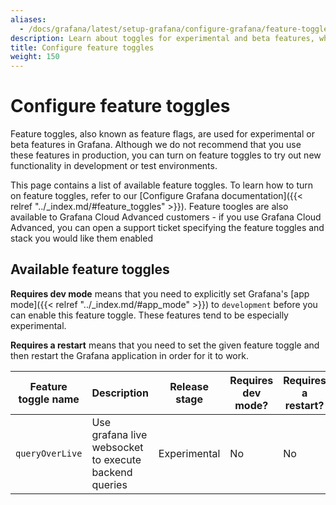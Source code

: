 ```yaml
---
aliases:
  - /docs/grafana/latest/setup-grafana/configure-grafana/feature-toggles/
description: Learn about toggles for experimental and beta features, which you can enable or disable.
title: Configure feature toggles
weight: 150
---
```


# Configure feature toggles

Feature toggles, also known as feature flags, are used for experimental or beta features in Grafana. Although we do not recommend that you use these features in production, you can turn on feature toggles to try out new functionality in development or test environments.

 This page contains a list of available feature toggles. To learn how to turn on feature toggles, refer to our [Configure Grafana documentation]({{< relref "../_index.md/#feature_toggles" >}}). Feature toogles are also available to Grafana Cloud Advanced customers - if you use Grafana Cloud Advanced, you can open a support ticket specifying the feature toggles and stack you would like them enabled 

 ## Available feature toggles

 **Requires dev mode** means that you need to explicitly set Grafana's [app mode]({{< relref "../_index.md/#app_mode" >}}) to `development` before you can enable this feature toggle. These features tend to be especially experimental.

**Requires a restart** means that you need to set the given feature toggle and then restart the Grafana application in order for it to work.


 | Feature toggle name | Description                                           | Release stage | Requires dev mode? | Requires a restart? |
|---------------------|-------------------------------------------------------|---------------|--------------------|---------------------|
| `queryOverLive`     | Use grafana live websocket to execute backend queries | Experimental  | No                 | No                  |


<!-- 

Docs generation notes for Ryan

- I like feature toggle name in code brackets, implying users should literally use that text for their feature names
- Would be great if Description is overrideable, so that we can editorialize or add links to applicable docs. If that's too much work, then maybe you could add an extra column like Additional Notes where we could add those details?
- There's an open discussion about feature release stages; the current candidate names are Experimental, Beta, and Generally Available. I'm thinking we can map it like this:
  - FeatureStateAlpha = Experimental
  - FeatureStateBeta = Beta
  - FeatureStateStable = Generally Available
  
 -->